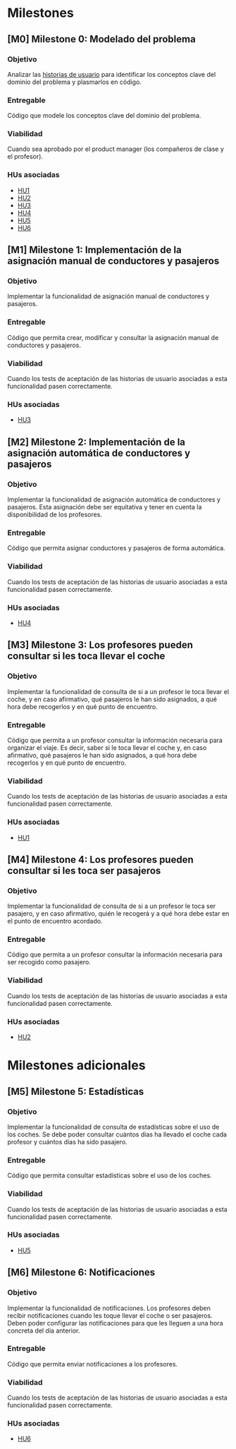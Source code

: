 # Milestones

## [M0] Milestone 0: Modelado del problema

### Objetivo

Analizar las [historias de usuario](user_stories.md) para identificar los conceptos clave del dominio del problema y plasmarlos en código.

### Entregable

Código que modele los conceptos clave del dominio del problema.

### Viabilidad

Cuando sea aprobado por el product manager (los compañeros de clase y el profesor).

### HUs asociadas

- [HU1](user_stories.md#hu1-profesor-conductor)
- [HU2](user_stories.md#hu2-profesor-pasajero)
- [HU3](user_stories.md#hu3-administrador-asignacion-manual-de-conductores-y-pasajeros)
- [HU4](user_stories.md#hu4-administrador-asignacion-automatica-de-conductores-y-pasajeros)
- [HU5](user_stories.md#hu5-administrador-estadisticas)
- [HU6](user_stories.md#hu6-profesor-notificaciones)

## [M1] Milestone 1: Implementación de la asignación manual de conductores y pasajeros

### Objetivo

Implementar la funcionalidad de asignación manual de conductores y pasajeros.

### Entregable

Código que permita crear, modificar y consultar la asignación manual de conductores y pasajeros.

### Viabilidad

Cuando los tests de aceptación de las historias de usuario asociadas a esta funcionalidad pasen correctamente.

### HUs asociadas

- [HU3](user_stories.md#hu3-administrador-asignacion-manual-de-conductores-y-pasajeros)

## [M2] Milestone 2: Implementación de la asignación automática de conductores y pasajeros

### Objetivo

Implementar la funcionalidad de asignación automática de conductores y pasajeros. Esta asignación debe ser equitativa y tener en cuenta la disponibilidad de los profesores.

### Entregable

Código que permita asignar conductores y pasajeros de forma automática.

### Viabilidad

Cuando los tests de aceptación de las historias de usuario asociadas a esta funcionalidad pasen correctamente.

### HUs asociadas

- [HU4](user_stories.md#hu4-administrador-asignacion-automatica-de-conductores-y-pasajeros)

## [M3] Milestone 3: Los profesores pueden consultar si les toca llevar el coche

### Objetivo

Implementar la funcionalidad de consulta de si a un profesor le toca llevar el coche, y en caso afirmativo, qué pasajeros le han sido asignados, a qué hora debe recogerlos y en qué punto de encuentro.

### Entregable

Código que permita a un profesor consultar la información necesaria para organizar el viaje. Es decir, saber si le toca llevar el coche y, en caso afirmativo, qué pasajeros le han sido asignados, a qué hora debe recogerlos y en qué punto de encuentro.

### Viabilidad

Cuando los tests de aceptación de las historias de usuario asociadas a esta funcionalidad pasen correctamente.

### HUs asociadas

- [HU1](user_stories.md#hu1-profesor-conductor)

## [M4] Milestone 4: Los profesores pueden consultar si les toca ser pasajeros

### Objetivo

Implementar la funcionalidad de consulta de si a un profesor le toca ser pasajero, y en caso afirmativo, quién le recogerá y a qué hora debe estar en el punto de encuentro acordado.

### Entregable

Código que permita a un profesor consultar la información necesaria para ser recogido como pasajero.

### Viabilidad

Cuando los tests de aceptación de las historias de usuario asociadas a esta funcionalidad pasen correctamente.

### HUs asociadas

- [HU2](user_stories.md#hu2-profesor-pasajero)

# Milestones adicionales

## [M5] Milestone 5: Estadísticas

### Objetivo

Implementar la funcionalidad de consulta de estadísticas sobre el uso de los coches. Se debe poder consultar cuántos días ha llevado el coche cada profesor y cuántos días ha sido pasajero.

### Entregable

Código que permita consultar estadísticas sobre el uso de los coches.

### Viabilidad

Cuando los tests de aceptación de las historias de usuario asociadas a esta funcionalidad pasen correctamente.

### HUs asociadas

- [HU5](user_stories.md#hu5-administrador-estadisticas)

## [M6] Milestone 6: Notificaciones

### Objetivo

Implementar la funcionalidad de notificaciones. Los profesores deben recibir notificaciones cuando les toque llevar el coche o ser pasajeros. Deben poder configurar las notificaciones para que les lleguen a una hora concreta del día anterior.

### Entregable

Código que permita enviar notificaciones a los profesores.

### Viabilidad

Cuando los tests de aceptación de las historias de usuario asociadas a esta funcionalidad pasen correctamente.

### HUs asociadas

- [HU6](user_stories.md#hu6-profesor-notificaciones)